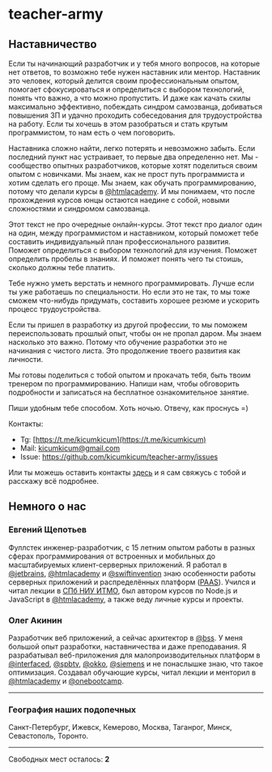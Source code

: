 # teacher-army

## Наставничество

Если ты начинающий разработчик и у тебя много вопросов, на которые нет ответов, то возможно тебе нужен наставник или ментор. Наставник это человек, который делится своим профессиональным опытом, помогает сфокусироваться и определиться с выбором технологий, понять что важно, а что можно пропустить. И даже как качать скилы максимально эффективно, побеждать синдром самозванца, добиваться повышения ЗП и удачно проходить собеседования для трудоустройства на работу. Если ты хочешь в этом разобраться и стать крутым программистом, то нам есть о чем поговорить.

Наставника сложно найти, легко потерять и невозможно забыть. Если последний пункт нас устраивает, то первые два определенно нет. Мы - сообщество опытных разработчиков, которые хотят поделиться своим опытом с новичками. Мы знаем, как не прост путь программиста и хотим сделать его проще. Мы знаем, как обучать программированию, потому что делали курсы в [@htmlacademy](https://htmlacademy.ru). И мы понимаем, что после прохождения курсов юнцы остаются наедине с собой, новыми сложностями и синдромом самозванца.

Этот текст не про очередные онлайн-курсы. Этот текст про диалог один на один, между программистом и наставником, который поможет тебе составить индивидуальный план профессионального развития. Поможет определиться с выбором технологий для изучения. Поможет определить пробелы в знаниях. И поможет понять чего ты стоишь, сколько должны тебе платить.

Тебе нужно уметь верстать и немного программировать. Лучше если ты уже работаешь по специальности. Но если это не так, то мы тоже сможем что-нибудь придумать, составить хорошее резюме и ускорить процесс трудоустройства.

Если ты пришел в разработку из другой профессии, то мы поможем переиспользовать прошлый опыт, чтобы он не пропал даром. Мы знаем насколько это важно. Потому что обучение разработки это не начинания с чистого листа. Это продолжение твоего развития как личности.

Мы готовы поделиться с тобой опытом и прокачать тебя, быть твоим тренером по программированию. Напиши нам, чтобы обговорить подробности и записаться на бесплатное ознакомительное занятие.

Пиши удобным тебе способом. Хоть ночью. Отвечу, как проснусь =)

Контакты:
- Tg: [https://t.me/kicumkicum](https://t.me/kicumkicum)
- Mail: kicumkicum@gmail.com
- Issue: https://github.com/kicumkicum/teacher-army/issues

Или ты можешь оставить контакты [здесь](https://forms.gle/C43ArKRTtFHFh7XY7) и я сам свяжусь с тобой и расскажу всё подробнее.

## Немного о нас

### Евгений Щепотьев

Фуллстек инженер-разработчик, с 15 летним опытом работы в разных сферах программирования от встроенных и мобильных до масштабируемых клиент-серверных приложений. Я работал в [@jetbrains](https://jetbrains.com), [@htmlacademy](https://htmlacademy.ru) и [@swiftinvention](https://www.swiftinvention.com) знаю особенности работы серверных приложений и распределённых платформ ([PAAS](https://en.wikipedia.org/wiki/Platform_as_a_service)). Учился и читал лекции в [СПб НИУ ИТМО](https://itmo.ru/), был автором курсов по Node.js и JavaScript в [@htmlacademy](https://htmlacademy.ru), а также веду личные курсы и проекты. 

### Олег Акинин

Разработчик веб приложений, а сейчас архитектор в [@bss](https://bssys.com/). У меня большой опыт разработки, наставничества и даже преподавания. Я разрабатывал веб-приложения для малопроизводительных платформ в [@interfaced](https://interfaced.tv), [@spbtv](https://ru.spbtv.com), [@okko](https://okko.tv), [@siemens](https://siemens.com) и не понаслышке знаю, что такое оптимизация. Создавал обучающие курсы, читал лекции и менторил в [@htmlacademy](https://htmlacademy.ru) и [@onebootcamp](https://m.facebook.com/onebootcamp/).

---

### География наших подопечных

Санкт-Петербург, Ижевск, Кемерово, Москва, Таганрог, Минск, Севастополь, Торонто.

---

Свободных мест осталось: **2**
